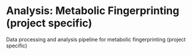 # Analysis: Metabolic Fingerprinting (project specific)

Data processing and analysis pipeline for metabolic fingerprinting (project specific)
